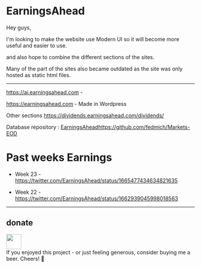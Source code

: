 # EarningsAhead

   Hey guys,

I'm looking to make the website use Modern UI so it will become more useful and easier to use.

and also hope to combine the different sections of the sites.

Many of the part of the sites also became outdated as the site was only hosted as static html files.
- - -


https://ai.earningsahead.com - 

https://earningsahead.com - Made in Wordpress

Other sections 
https://dividends.earningsahead.com/dividends/

Database repository :
[EarningsAhead](https://github.com/fedmich/Markets-EOD)https://github.com/fedmich/Markets-EOD



# Past weeks Earnings
- Week 23 - https://twitter.com/EarningsAhead/status/1665477434634821635

- Week 22 - https://twitter.com/EarningsAhead/status/1662939045998018563

---

## donate
<a href="https://paypal.me/fedmich/"><img src="https://cdn.earningsahead.com/static/img/blue-donate-pp.svg" height="40"></a>  
If you enjoyed this project - or just feeling generous, consider buying me a beer. Cheers! :beers:
